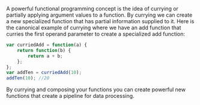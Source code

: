 A powerful functional programming concept is the idea of currying or partially applying argument values to a function. By currying we can create a new specialized function that has partial information supplied to it. Here is the canonical example of currying where we have an add function that curries the first operand parameter to create a specialized add function:

```js
var curriedAdd = function(a) {
    return function(b) {
        return a + b;
    };
};
var addTen = curriedAdd(10);
addTen(10); //20
```
By currying and composing your functions you can create powerful new functions that create a pipeline for data processing.